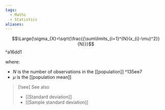 ```yaml
---
tags:
  - Maths
  - Statistics
aliases:
---
```

$$\Large{\sigma_{X}=\sqrt{\frac{{\sum\limits_{i=1}^{N}(x_{i}-\mu)^2}}{N}}}$$^a16dd1

where: 
- $N$ is the number of observations in the [[population]]  ^135ee7
- $\mu$ is the [[population mean]] 

> [!see] See also 
> - [[Standard deviation]]
> - [[Sample standard deviation]]
